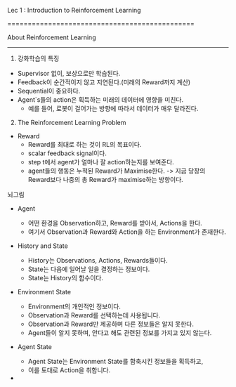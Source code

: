 Lec 1 : Introduction to Reinforcement Learning

==============================================

About Reinforcement Learning

-------------------------------

1. 강화학습의 특징
* Supervisor 없이, 보상으로만 학습된다.
* Feedback이 순간적이지 않고 지연된다.(미래의 Reward까지 계산)
* Sequential이 중요하다.
* Agent`s들의 action은 획득하는 미래의 데이터에 영향을 미친다.
  * 예를 들어, 로봇이 걸어가는 방향에 따라서 데이터가 매우 달라진다.
  
  
2. The Reinforcement Learning Problem
* Reward
  * Reward를 최대로 하는 것이 RL의 목표이다.
  * scalar feedback signal이다.
  * step t에서 agent가 얼마나 잘 action하는지를 보여준다.
  * agent들의 행동은 누적된 Reward가 Maximise한다.
   -> 지금 당장의 Reward보다 나중의 총 Reward가 maximise하는 방향이다.
   
   
뇌그림
* Agent
  * 어떤 환경을 Observation하고, Reward를 받아서, Actions을 한다.
  * 여기서 Observation과 Reward와 Action을 하는 Environment가 존재한다.
   
   
* History and State
  * History는 Observations, Actions, Rewards들이다.
  * State는 다음에 일어날 일을 결정하는 정보이다.
  * State는 History의 함수이다.
 
 
* Environment State
  * Environment의 개인적인 정보이다.
  * Observation과 Reward를 선택하는데 사용됩니다.
  * Observation과 Reward만 제공하며 다른 정보들은 알지 못한다.
  * Agent들이 알지 못하며, 안다고 해도 관련된 정보를 가지고 있지 않는다.
 
 
* Agent State
  * Agent State는 Environment State를 함축시킨 정보들을 획득하고,
  * 이를 토대로 Action을 취합니다.

* 
 
